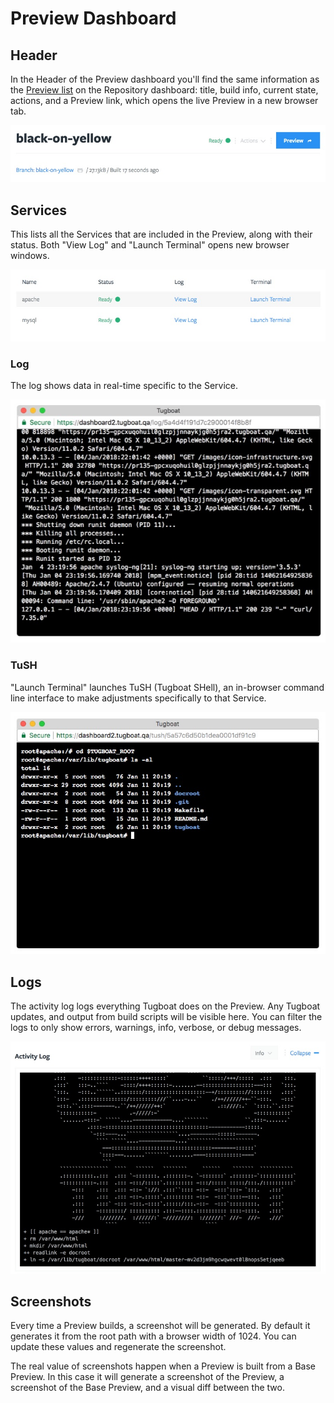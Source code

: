# Preview Dashboard

## Header

In the Header of the Preview dashboard you'll find the same information as the [Preview list](/tugboat-dashboard/preview/index.md#preview-overview) on the Repository dashboard: title, build info, current state, actions, and a Preview link, which opens the live Preview in a new browser tab.

![Preview Dashboard Header](_images/preview-header.jpg)

## Services

This lists all the Services that are included in the Preview, along with their status. Both "View Log" and "Launch Terminal" opens new browser windows.

![Services](_images/preview-services.jpg)

### Log

The log shows data in real-time specific to the Service.

![Apache Log](_images/preview-apache-log.jpg)

### TuSH

"Launch Terminal" launches TuSH (Tugboat SHell), an in-browser command line interface to make adjustments specifically to that Service.

![TuSH](_images/TuSH.jpg)

## Logs

The activity log logs everything Tugboat does on the Preview. Any Tugboat updates, and output from build scripts will be visible here. You can filter the logs to only show errors, warnings, info, verbose, or debug messages.

![Activity Log](_images/preview-activity-log.jpg)

## Screenshots

Every time a Preview builds, a screenshot will be generated. By default it generates it from the root path with a browser width of 1024. You can update these values and regenerate the screenshot.

The real value of screenshots happen when a Preview is built from a Base Preview. In this case it will generate a screenshot of the Preview, a screenshot of the Base Preview, and a visual diff between the two.

[//]: # "TODO: Screenshots of the screenshots"
